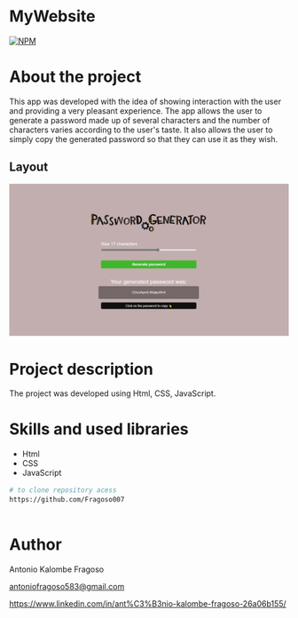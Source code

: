 # MyWebsite
[![NPM](https://img.shields.io/npm/l/react)](https://github.com/Fragoso007/PasswordGenerator/blob/main/LICENSE)

# About the project


This app was developed with the idea of ​​showing interaction with the user and providing a very pleasant experience. The app allows the user to generate a password made up of several characters and the number of characters varies according to the user's taste. It also allows the user to simply copy the generated password so that they can use it as they wish.

## Layout
![Mobile 1](https://github.com/Fragoso007/PasswordGenerator/blob/main/Photo.png) 





# Project description
The project was developed using Html, CSS, JavaScript.



# Skills and used libraries
- Html
- CSS
- JavaScript


```bash
# to clone repository acess
https://github.com/Fragoso007
 
```

# Author

Antonio Kalombe Fragoso

antoniofragoso583@gmail.com


https://www.linkedin.com/in/ant%C3%B3nio-kalombe-fragoso-26a06b155/
